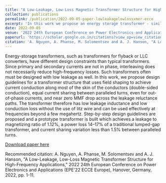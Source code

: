 ```yaml
---
title: "A Low-Leakage, Low-Loss Magnetic Transformer Structure for High-Frequency Applications"
collection: publications
permalink: /publication/2022-09-05-paper-lowleakagelowlossxmer-ecce
excerpt: 'In this work we propose an energy storage transformer - similar to the ones used in a Flyback or a Coupled-Inductor Boost Converters - which achieves low leakage inductance and just 1/7th the power loss of a traditional transformer'
date: 2022-09-05
venue: '2022 24th European Conference on Power Electronics and Applications (EPE'22 ECCE Europe)'
paperurl: 'https://scholar.google.co.in/citations?view_op=view_citation&hl=en&user=Vf37kxQAAAAJ&citation_for_view=Vf37kxQAAAAJ:IjCSPb-OGe4C'
citation: 'A. Nguyen, A. Phanse, M. Solomentsev and A. J. Hanson, "A Low-Leakage, Low-Loss Magnetic Transformer Structure for High-Frequency Applications," 2022 24th European Conference on Power Electronics and Applications (EPE'22 ECCE Europe), Hanover, Germany, 2022, pp. 1-11.'
---
```

Energy-storage transformers, such as transformers for flyback or LLC converters, have different design constraints than typical transformers. Since primary and secondary currents are not in phase, interleaving does not necessarily reduce high-frequency losses. Such transformers often must be designed with low leakage as well. In this work, we propose design guidelines for a transformer structure that uses field shaping to achieve current conduction along most of the skin of the conductors (double-sided conduction), equal current sharing between paralleled turns, even for out-of-phase currents, and near zero MMF drop across the leakage reluctance paths. The transformer therefore has low leakage inductance and low conduction loss without the use of litz wire and can be used effectively at frequencies beyond a few megahertz. Step-by-step design guidelines are proposed and a prototype transformer is built which achieves a leakage to magnetizing ratio of 1.12%, a power loss 14–17% of a traditional lumped-gap transformer, and current sharing variation less than 1.5% between paralleled turns.

[Download paper here](https://scholar.google.co.in/citations?view_op=view_citation&hl=en&user=Vf37kxQAAAAJ&citation_for_view=Vf37kxQAAAAJ:IjCSPb-OGe4C)

Recommended citation: A. Nguyen, A. Phanse, M. Solomentsev and A. J. Hanson, "A Low-Leakage, Low-Loss Magnetic Transformer Structure for High-Frequency Applications," 2022 24th European Conference on Power Electronics and Applications (EPE'22 ECCE Europe), Hanover, Germany, 2022, pp. 1-11.